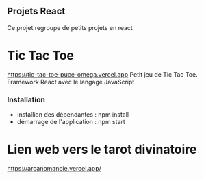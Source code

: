 ## Projets React

Ce projet regroupe de petits projets en react

# Tic Tac Toe
https://tic-tac-toe-puce-omega.vercel.app
Petit jeu de Tic Tac Toe. 
Framework React avec le langage JavaScript

### Installation
- installion des dépendantes : npm install
- démarrage de l'application : npm start

# Lien web vers le tarot divinatoire
https://arcanomancie.vercel.app/
